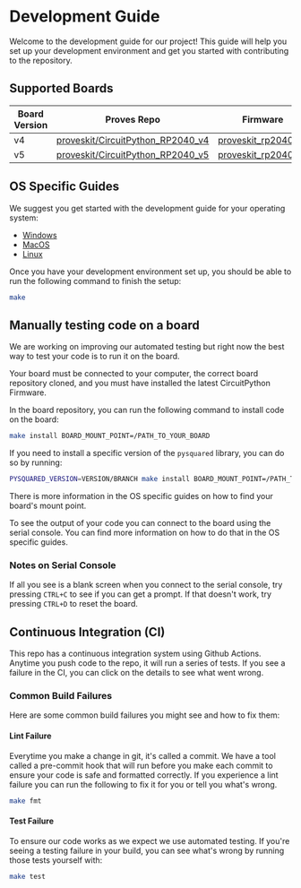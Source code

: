 # Development Guide
Welcome to the development guide for our project! This guide will help you set up your development environment and get you started with contributing to the repository.

## Supported Boards

| Board Version | Proves Repo                          | Firmware                     |
|---------------|--------------------------------------|------------------------------|
| v4            | [proveskit/CircuitPython_RP2040_v4](https://github.com/proveskit/CircuitPython_RP2040_v4) | [proveskit_rp2040_v4](https://circuitpython.org/board/proveskit_rp2040_v4/) |
| v5            | [proveskit/CircuitPython_RP2040_v5](https://github.com/proveskit/CircuitPython_RP2040_v5) | [proveskit_rp2040_v5](https://drive.google.com/file/d/1S_xKkCfLgaMHhTQQ2uGI1fz-TgWfvwOZ/view?usp=drive_link/) |

## OS Specific Guides
We suggest you get started with the development guide for your operating system:

- [Windows](/docs/dev-guide-windows.md)
- [MacOS](/docs/dev-guide-macos.md)
- [Linux](/docs/dev-guide-linux.md)

Once you have your development environment set up, you should be able to run the following command to finish the setup:
```sh
make
```

## Manually testing code on a board
We are working on improving our automated testing but right now the best way to test your code is to run it on the board.

Your board must be connected to your computer, the correct board repository cloned, and you must have installed the latest CircuitPython Firmware.

In the board repository, you can run the following command to install code on the board:
```sh
make install BOARD_MOUNT_POINT=/PATH_TO_YOUR_BOARD
```

If you need to install a specific version of the `pysquared` library, you can do so by running:
```sh
PYSQUARED_VERSION=VERSION/BRANCH make install BOARD_MOUNT_POINT=/PATH_TO_YOUR_BOARD
```

There is more information in the OS specific guides on how to find your board's mount point.

To see the output of your code you can connect to the board using the serial console. You can find more information on how to do that in the OS specific guides.

### Notes on Serial Console
If all you see is a blank screen when you connect to the serial console, try pressing `CTRL+C` to see if you can get a prompt. If that doesn't work, try pressing `CTRL+D` to reset the board.

## Continuous Integration (CI)
This repo has a continuous integration system using Github Actions. Anytime you push code to the repo, it will run a series of tests. If you see a failure in the CI, you can click on the details to see what went wrong.

### Common Build Failures
Here are some common build failures you might see and how to fix them:

#### Lint Failure
Everytime you make a change in git, it's called a commit. We have a tool called a pre-commit hook that will run before you make each commit to ensure your code is safe and formatted correctly. If you experience a lint failure you can run the following to fix it for you or tell you what's wrong.
```sh
make fmt
```

#### Test Failure
To ensure our code works as we expect we use automated testing. If you're seeing a testing failure in your build, you can see what's wrong by running those tests yourself with:
```sh
make test
```
